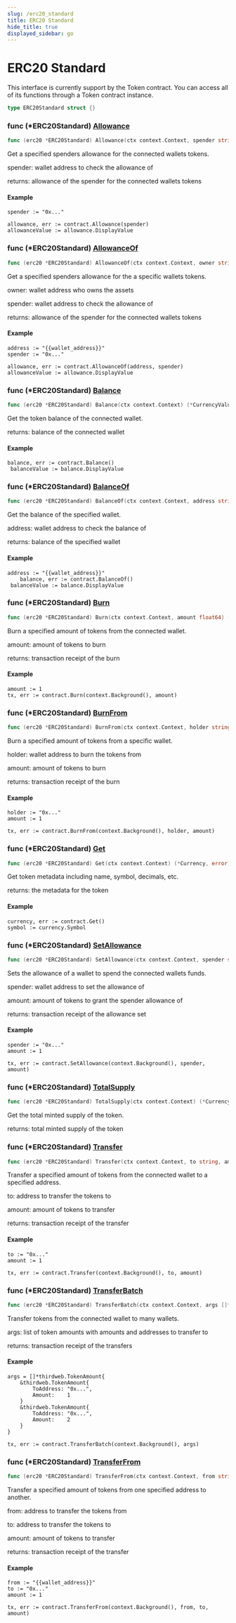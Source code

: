 ```yaml
---
slug: /erc20_standard
title: ERC20 Standard
hide_title: true
displayed_sidebar: go
---
```


# ERC20 Standard

This interface is currently support by the Token contract. You can access all of its functions through a Token contract instance.

```go
type ERC20Standard struct {}
```

### func \(\*ERC20Standard\) [Allowance](<https://github.com/thirdweb-dev/go-sdk/blob/main/thirdweb/erc20_standard.go#L86>)

```go
func (erc20 *ERC20Standard) Allowance(ctx context.Context, spender string) (*CurrencyValue, error)
```

Get a specified spenders allowance for the connected wallets tokens.

spender: wallet address to check the allowance of

returns: allowance of the spender for the connected wallets tokens

#### Example

```
spender := "0x..."

allowance, err := contract.Allowance(spender)
allowanceValue := allowance.DisplayValue
```

### func \(\*ERC20Standard\) [AllowanceOf](<https://github.com/thirdweb-dev/go-sdk/blob/main/thirdweb/erc20_standard.go#L105>)

```go
func (erc20 *ERC20Standard) AllowanceOf(ctx context.Context, owner string, spender string) (*CurrencyValue, error)
```

Get a specified spenders allowance for the a specific wallets tokens.

owner: wallet address who owns the assets

spender: wallet address to check the allowance of

returns: allowance of the spender for the connected wallets tokens

#### Example

```
address := "{{wallet_address}}"
spender := "0x..."

allowance, err := contract.AllowanceOf(address, spender)
allowanceValue := allowance.DisplayValue
```

### func \(\*ERC20Standard\) [Balance](<https://github.com/thirdweb-dev/go-sdk/blob/main/thirdweb/erc20_standard.go#L48>)

```go
func (erc20 *ERC20Standard) Balance(ctx context.Context) (*CurrencyValue, error)
```

Get the token balance of the connected wallet.

returns: balance of the connected wallet

#### Example

```
balance, err := contract.Balance()
 balanceValue := balance.DisplayValue
```

### func \(\*ERC20Standard\) [BalanceOf](<https://github.com/thirdweb-dev/go-sdk/blob/main/thirdweb/erc20_standard.go#L63>)

```go
func (erc20 *ERC20Standard) BalanceOf(ctx context.Context, address string) (*CurrencyValue, error)
```

Get the balance of the specified wallet.

address: wallet address to check the balance of

returns: balance of the specified wallet

#### Example

```
address := "{{wallet_address}}"
	balance, err := contract.BalanceOf()
 balanceValue := balance.DisplayValue
```

### func \(\*ERC20Standard\) [Burn](<https://github.com/thirdweb-dev/go-sdk/blob/main/thirdweb/erc20_standard.go#L200>)

```go
func (erc20 *ERC20Standard) Burn(ctx context.Context, amount float64) (*types.Transaction, error)
```

Burn a specified amount of tokens from the connected wallet.

amount: amount of tokens to burn

returns: transaction receipt of the burn

#### Example

```
amount := 1
tx, err := contract.Burn(context.Background(), amount)
```

### func \(\*ERC20Standard\) [BurnFrom](<https://github.com/thirdweb-dev/go-sdk/blob/main/thirdweb/erc20_standard.go#L218>)

```go
func (erc20 *ERC20Standard) BurnFrom(ctx context.Context, holder string, amount float64) (*types.Transaction, error)
```

Burn a specified amount of tokens from a specific wallet.

holder: wallet address to burn the tokens from

amount: amount of tokens to burn

returns: transaction receipt of the burn

#### Example

```
holder := "0x..."
amount := 1

tx, err := contract.BurnFrom(context.Background(), holder, amount)
```

### func \(\*ERC20Standard\) [Get](<https://github.com/thirdweb-dev/go-sdk/blob/main/thirdweb/erc20_standard.go#L36>)

```go
func (erc20 *ERC20Standard) Get(ctx context.Context) (*Currency, error)
```

Get token metadata including name, symbol, decimals, etc.

returns: the metadata for the token

#### Example

```
currency, err := contract.Get()
symbol := currency.Symbol
```

### func \(\*ERC20Standard\) [SetAllowance](<https://github.com/thirdweb-dev/go-sdk/blob/main/thirdweb/erc20_standard.go#L162>)

```go
func (erc20 *ERC20Standard) SetAllowance(ctx context.Context, spender string, amount float64) (*types.Transaction, error)
```

Sets the allowance of a wallet to spend the connected wallets funds.

spender: wallet address to set the allowance of

amount: amount of tokens to grant the spender allowance of

returns: transaction receipt of the allowance set

#### Example

```
spender := "0x..."
amount := 1

tx, err := contract.SetAllowance(context.Background(), spender, amount)
```

### func \(\*ERC20Standard\) [TotalSupply](<https://github.com/thirdweb-dev/go-sdk/blob/main/thirdweb/erc20_standard.go#L70>)

```go
func (erc20 *ERC20Standard) TotalSupply(ctx context.Context) (*CurrencyValue, error)
```

Get the total minted supply of the token.

returns: total minted supply of the token

### func \(\*ERC20Standard\) [Transfer](<https://github.com/thirdweb-dev/go-sdk/blob/main/thirdweb/erc20_standard.go#L123>)

```go
func (erc20 *ERC20Standard) Transfer(ctx context.Context, to string, amount float64) (*types.Transaction, error)
```

Transfer a specified amount of tokens from the connected wallet to a specified address.

to: address to transfer the tokens to

amount: amount of tokens to transfer

returns: transaction receipt of the transfer

#### Example

```
to := "0x..."
amount := 1

tx, err := contract.Transfer(context.Background(), to, amount)
```

### func \(\*ERC20Standard\) [TransferBatch](<https://github.com/thirdweb-dev/go-sdk/blob/main/thirdweb/erc20_standard.go#L186>)

```go
func (erc20 *ERC20Standard) TransferBatch(ctx context.Context, args []*TokenAmount) (*types.Transaction, error)
```

Transfer tokens from the connected wallet to many wallets.

args: list of token amounts with amounts and addresses to transfer to

returns: transaction receipt of the transfers

#### Example

```
args = []*thirdweb.TokenAmount{
	&thirdweb.TokenAmount{
		ToAddress: "0x...",
		Amount:    1
	}
	&thirdweb.TokenAmount{
		ToAddress: "0x...",
		Amount:    2
	}
}

tx, err := contract.TransferBatch(context.Background(), args)
```

### func \(\*ERC20Standard\) [TransferFrom](<https://github.com/thirdweb-dev/go-sdk/blob/main/thirdweb/erc20_standard.go#L144>)

```go
func (erc20 *ERC20Standard) TransferFrom(ctx context.Context, from string, to string, amount float64) (*types.Transaction, error)
```

Transfer a specified amount of tokens from one specified address to another.

from: address to transfer the tokens from

to: address to transfer the tokens to

amount: amount of tokens to transfer

returns: transaction receipt of the transfer

#### Example

```
from := "{{wallet_address}}"
to := "0x..."
amount := 1

tx, err := contract.TransferFrom(context.Background(), from, to, amount)
```